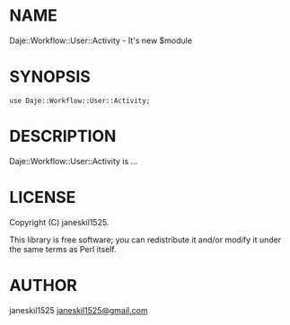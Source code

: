 
# NAME

Daje::Workflow::User::Activity - It's new $module

# SYNOPSIS

    use Daje::Workflow::User::Activity;

# DESCRIPTION

Daje::Workflow::User::Activity is ...

# LICENSE

Copyright (C) janeskil1525.

This library is free software; you can redistribute it and/or modify
it under the same terms as Perl itself.

# AUTHOR

janeskil1525 <janeskil1525@gmail.com>

